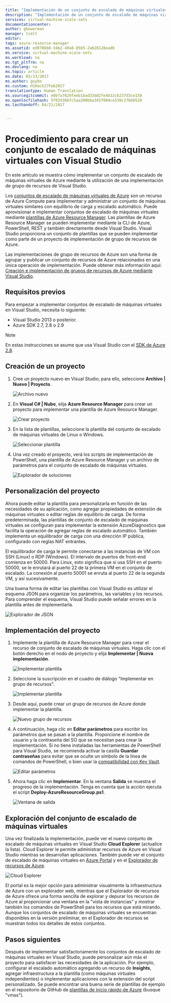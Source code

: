 ```yaml
---
title: "Implementación de un conjunto de escalado de máquinas virtuales mediante Visual Studio | Microsoft Docs"
description: "Implementación de un conjunto de escalado de máquinas virtuales mediante Visual Studio y una plantilla de Resource Manager"
services: virtual-machine-scale-sets
documentationcenter: 
author: gbowerman
manager: timlt
editor: 
tags: azure-resource-manager
ms.assetid: ed0786b8-34b2-49a8-85b5-2a628128ead6
ms.service: virtual-machine-scale-sets
ms.workload: na
ms.tgt_pltfrm: na
ms.devlang: na
ms.topic: article
ms.date: 03/13/2017
ms.author: guybo
ms.custom: H1Hack27Feb2017
translationtype: Human Translation
ms.sourcegitcommit: e0bfa7620feeb1bad33dd2fe4b32cb237d3ce158
ms.openlocfilehash: 5f02d36bfc5aa390bba345f084ce530c27bb6520
ms.lasthandoff: 04/21/2017


---
```

# <a name="how-to-create-a-virtual-machine-scale-set-with-visual-studio"></a>Procedimiento para crear un conjunto de escalado de máquinas virtuales con Visual Studio
En este artículo se muestra cómo implementar un conjunto de escalado de máquinas virtuales de Azure mediante la utilización de una implementación de grupo de recursos de Visual Studio.

Los [conjuntos de escalado de máquinas virtuales de Azure](https://azure.microsoft.com/blog/azure-vm-scale-sets-public-preview/) son un recurso de Azure Compute para implementar y administrar un conjunto de máquinas virtuales similares con equilibrio de carga y escalado automático. Puede aprovisionar e implementar conjuntos de escalado de máquinas virtuales mediante [plantillas de Azure Resource Manager](https://github.com/Azure/azure-quickstart-templates). Las plantillas de Azure Resource Manager se pueden implementar mediante la CLI de Azure, PowerShell, REST y también directamente desde Visual Studio. Visual Studio proporciona un conjunto de plantillas que se pueden implementar como parte de un proyecto de implementación de grupo de recursos de Azure.

Las implementaciones de grupo de recursos de Azure son una forma de agrupar y publicar un conjunto de recursos de Azure relacionados en una única operación de implementación. Puede obtener más información aquí: [Creación e implementación de grupos de recursos de Azure mediante Visual Studio](../vs-azure-tools-resource-groups-deployment-projects-create-deploy.md).

## <a name="pre-requisites"></a>Requisitos previos
Para empezar a implementar conjuntos de escalado de máquinas virtuales en Visual Studio, necesita lo siguiente:

* Visual Studio 2013 o posterior.
* Azure SDK 2.7, 2.8 o 2.9

>[!NOTE]
>En estas instrucciones se asume que usa Visual Studio con el [SDK de Azure 2.8](https://azure.microsoft.com/blog/announcing-the-azure-sdk-2-8-for-net/).

## <a name="creating-a-project"></a>Creación de un proyecto
1. Cree un proyecto nuevo en Visual Studio; para ello, seleccione **Archivo | Nuevo | Proyecto**.
   
    ![Archivo nuevo][file_new]

2. En **Visual C# | Nube**, elija **Azure Resource Manager** para crear un proyecto para implementar una plantilla de Azure Resource Manager.
   
    ![Crear proyecto][create_project]

3. En la lista de plantillas, seleccione la plantilla del conjunto de escalado de máquinas virtuales de Linux o Windows.
   
   ![Seleccionar plantilla][select_Template]

4. Una vez creado el proyecto, verá los scripts de implementación de PowerShell, una plantilla de Azure Resource Manager y un archivo de parámetros para el conjunto de escalado de máquinas virtuales.
   
    ![Explorador de soluciones][solution_explorer]

## <a name="customize-your-project"></a>Personalización del proyecto
Ahora puede editar la plantilla para personalizarla en función de las necesidades de su aplicación, como agregar propiedades de extensión de máquinas virtuales o editar reglas de equilibrio de carga. De forma predeterminada, las plantillas de conjunto de escalado de máquinas virtuales se configuran para implementar la extensión AzureDiagnostics que facilita la operación de agregar reglas de escalado automático. También implementa un equilibrador de carga con una dirección IP pública, configurado con reglas NAT entrantes. 

El equilibrador de carga le permite conectarse a las instancias de VM con SSH (Linux) o RDP (Windows). El intervalo de puertos de front-end comienza en 50000. Para Linux, esto significa que si usa SSH en el puerto 50000, se le enrutará al puerto 22 de la primera VM en el conjunto de escalado. La conexión al puerto 50001 se enruta al puerto 22 de la segunda VM, y así sucesivamente.

 Una buena forma de editar las plantillas con Visual Studio es utilizar el esquema JSON para organizar los parámetros, las variables y los recursos. Para comprender el esquema, Visual Studio puede señalar errores en la plantilla antes de implementarla.

![Explorador de JSON][json_explorer]

## <a name="deploy-the-project"></a>Implementación del proyecto
1. Implemente la plantilla de Azure Resource Manager para crear el recurso de conjunto de escalado de máquinas virtuales. Haga clic con el botón derecho en el nodo de proyecto y elija **Implementar | Nueva implementación**.
   
    ![Implementar plantilla][5deploy_Template]
    
2. Seleccione la suscripción en el cuadro de diálogo "Implementar en grupo de recursos".
   
    ![Implementar plantilla][6deploy_Template]

3. Desde aquí, puede crear un grupo de recursos de Azure donde implementar la plantilla.
   
    ![Nuevo grupo de recursos][new_resource]

4. A continuación, haga clic en **Editar parámetros** para escribir los parámetros que se pasan a la plantilla. Proporcione el nombre de usuario y la contraseña del SO que se necesitan para crear la implementación. Si no tiene instaladas las herramientas de PowerShell para Visual Studio, se recomienda activar la casilla **Guardar contraseñas** para evitar que se oculte un símbolo de la línea de comandos de PowerShell, o bien usar la [compatibilidad con Key Vault](https://azure.microsoft.com/blog/keyvault-support-for-arm-templates/).
   
    ![Editar parámetros][edit_parameters]

5. Ahora haga clic en **Implementar**. En la ventana **Salida** se muestra el progreso de la implementación. Tenga en cuenta que la acción ejecuta el script **Deploy-AzureResourceGroup.ps1**.
   
   ![Ventana de salida][output_window]

## <a name="exploring-your-virtual-machine-scale-set"></a>Exploración del conjunto de escalado de máquinas virtuales
Una vez finalizada la implementación, puede ver el nuevo conjunto de escalado de máquinas virtuales en Visual Studio **Cloud Explorer** (actualice la lista). Cloud Explorer le permite administrar recursos de Azure en Visual Studio mientras se desarrollan aplicaciones. También puede ver el conjunto de escalado de máquinas virtuales en [Azure Portal](https://portal.azure.com) y en el [Explorador de recursos de Azure](https://resources.azure.com/).

![Cloud Explorer][cloud_explorer]

 El portal es la mejor opción para administrar visualmente la infraestructura de Azure con un explorador web, mientras que el Explorador de recursos de Azure ofrece una forma sencilla de explorar y depurar los recursos de Azure al proporcionar una ventana en la "vista de instancias" y mostrar también los comandos de PowerShell para los recursos que está mirando. Aunque los conjuntos de escalado de máquinas virtuales se encuentran disponibles en la versión preliminar, en el Explorador de recursos se muestran todos los detalles de estos conjuntos.

## <a name="next-steps"></a>Pasos siguientes
Después de implementar satisfactoriamente los conjuntos de escalado de máquinas virtuales en Visual Studio, puede personalizar aún más el proyecto para satisfacer las necesidades de la aplicación. Por ejemplo, configurar el escalado automático agregando un recurso de **Insights**, agregar infraestructura a la plantilla (como máquinas virtuales independientes) o implementar aplicaciones con la extensión del script personalizado. Se puede encontrar una buena serie de plantillas de ejemplo en el repositorio de GitHub de [plantillas de inicio rápido de Azure](https://github.com/Azure/azure-quickstart-templates) (busque "vmss").

[file_new]: ./media/virtual-machine-scale-sets-vs-create/1-FileNew.png
[create_project]: ./media/virtual-machine-scale-sets-vs-create/2-CreateProject.png
[select_Template]: ./media/virtual-machine-scale-sets-vs-create/3b-SelectTemplateLin.png
[solution_explorer]: ./media/virtual-machine-scale-sets-vs-create/4-SolutionExplorer.png
[json_explorer]: ./media/virtual-machine-scale-sets-vs-create/10-JsonExplorer.png
[5deploy_Template]: ./media/virtual-machine-scale-sets-vs-create/5-DeployTemplate.png
[6deploy_Template]: ./media/virtual-machine-scale-sets-vs-create/6-DeployTemplate.png
[new_resource]: ./media/virtual-machine-scale-sets-vs-create/7-NewResourceGroup.png
[edit_parameters]: ./media/virtual-machine-scale-sets-vs-create/8-EditParameter.png
[output_window]: ./media/virtual-machine-scale-sets-vs-create/9-Output.png
[cloud_explorer]: ./media/virtual-machine-scale-sets-vs-create/12-CloudExplorer.png

